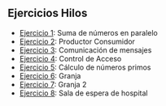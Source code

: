 ## Ejercicios Hilos

- [Ejercicio 1](./src/EJ1/): Suma de números en paralelo 
- [Ejercicio 2](./src/EJ2/): Productor Consumidor 
- [Ejercicio 3](./src/EJ3/): Comunicación de mensajes
- [Ejercicio 4](./src/EJ4/): Control de Acceso
- [Ejercicio 5](./src/EJ5/): Cálculo de números primos
- [Ejercicio 6](./src/EJ6/): Granja
- [Ejercicio 7](./src/EJ7/): Granja 2
- [Ejercicio 8](./src/EJ8/): Sala de espera de hospital